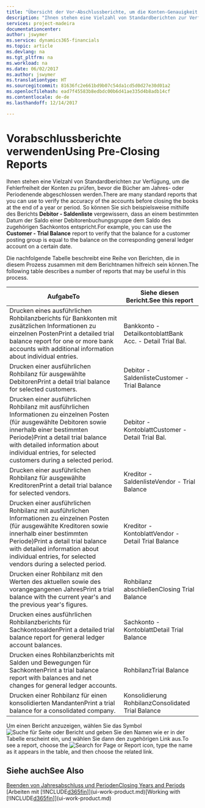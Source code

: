 ```yaml
---
title: "Übersicht der Vor-Abschlussberichte, um die Konten-Genauigkeit sicherzustellen| Microsoft Docs"
description: "Ihnen stehen eine Vielzahl von Standardberichten zur Verfügung, um die Fehlerfreiheit der Konten zu prüfen, bevor die Bücher am Jahres- oder Periodenende abgeschlossen werden."
services: project-madeira
documentationcenter: 
author: jswymer
ms.service: dynamics365-financials
ms.topic: article
ms.devlang: na
ms.tgt_pltfrm: na
ms.workload: na
ms.date: 06/02/2017
ms.author: jswymer
ms.translationtype: HT
ms.sourcegitcommit: 81636fc2e661bd9b07c54da1cd5d0d27e30d01a2
ms.openlocfilehash: ead7f45583b8edbdc00b6d41ae335d4b8adb14cf
ms.contentlocale: de-de
ms.lasthandoff: 12/14/2017

---
```

# <a name="using-pre-closing-reports"></a><span data-ttu-id="d9902-103">Vorabschlussberichte verwenden</span><span class="sxs-lookup"><span data-stu-id="d9902-103">Using Pre-Closing Reports</span></span>
<span data-ttu-id="d9902-104">Ihnen stehen eine Vielzahl von Standardberichten zur Verfügung, um die Fehlerfreiheit der Konten zu prüfen, bevor die Bücher am Jahres- oder Periodenende abgeschlossen werden.</span><span class="sxs-lookup"><span data-stu-id="d9902-104">There are many standard reports that you can use to verify the accuracy of the accounts before closing the books at the end of a year or period.</span></span> <span data-ttu-id="d9902-105">So können Sie sich beispielsweise mithilfe des Berichts **Debitor - Saldenliste** vergewissern, dass an einem bestimmten Datum der Saldo einer Debitorenbuchungsgruppe dem Saldo des zugehörigen Sachkontos entspricht.</span><span class="sxs-lookup"><span data-stu-id="d9902-105">For example, you can use the **Customer - Trial Balance** report to verify that the balance for a customer posting group is equal to the balance on the corresponding general ledger account on a certain date.</span></span>

<span data-ttu-id="d9902-106">Die nachfolgende Tabelle beschreibt eine Reihe von Berichten, die in diesem Prozess zusammen mit dem Berichtnamen hilfreich sein können.</span><span class="sxs-lookup"><span data-stu-id="d9902-106">The following table describes a number of reports that may be useful in this process.</span></span>

| <span data-ttu-id="d9902-107">Aufgabe</span><span class="sxs-lookup"><span data-stu-id="d9902-107">To</span></span> | <span data-ttu-id="d9902-108">Siehe diesen Bericht.</span><span class="sxs-lookup"><span data-stu-id="d9902-108">See this report</span></span> |
| --- | --- |
| <span data-ttu-id="d9902-109">Drucken eines ausführlichen Rohbilanzberichts für Bankkonten mit zusätzlichen Informationen zu einzelnen Posten</span><span class="sxs-lookup"><span data-stu-id="d9902-109">Print a detailed trial balance report for one or more bank accounts with additional information about individual entries.</span></span> |<span data-ttu-id="d9902-110">Bankkonto - Detailkontoblatt</span><span class="sxs-lookup"><span data-stu-id="d9902-110">Bank Acc. - Detail Trial Bal.</span></span> |
| <span data-ttu-id="d9902-111">Drucken einer ausführlichen Rohbilanz für ausgewählte Debitoren</span><span class="sxs-lookup"><span data-stu-id="d9902-111">Print a detail trial balance for selected customers.</span></span> |<span data-ttu-id="d9902-112">Debitor - Saldenliste</span><span class="sxs-lookup"><span data-stu-id="d9902-112">Customer - Trial Balance</span></span> |
| <span data-ttu-id="d9902-113">Drucken einer ausführlichen Rohbilanz mit ausführlichen Informationen zu einzelnen Posten (für ausgewählte Debitoren sowie innerhalb einer bestimmten Periode)</span><span class="sxs-lookup"><span data-stu-id="d9902-113">Print a detail trial balance with detailed information about individual entries, for selected customers during a selected period.</span></span> |<span data-ttu-id="d9902-114">Debitor - Kontoblatt</span><span class="sxs-lookup"><span data-stu-id="d9902-114">Customer - Detail Trial Bal.</span></span> |
| <span data-ttu-id="d9902-115">Drucken einer ausführlichen Rohbilanz für ausgewählte Kreditoren</span><span class="sxs-lookup"><span data-stu-id="d9902-115">Print a detail trial balance for selected vendors.</span></span> |<span data-ttu-id="d9902-116">Kreditor - Saldenliste</span><span class="sxs-lookup"><span data-stu-id="d9902-116">Vendor - Trial Balance</span></span> |
| <span data-ttu-id="d9902-117">Drucken einer ausführlichen Rohbilanz mit ausführlichen Informationen zu einzelnen Posten (für ausgewählte Kreditoren sowie innerhalb einer bestimmten Periode)</span><span class="sxs-lookup"><span data-stu-id="d9902-117">Print a detail trial balance with detailed information about individual entries, for selected vendors during a selected period.</span></span> |<span data-ttu-id="d9902-118">Kreditor - Kontoblatt</span><span class="sxs-lookup"><span data-stu-id="d9902-118">Vendor - Detail Trial Balance</span></span> |
| <span data-ttu-id="d9902-119">Drucken einer Rohbilanz mit den Werten des aktuellen sowie des vorangegangenen Jahres</span><span class="sxs-lookup"><span data-stu-id="d9902-119">Print a trial balance with the current year's and the previous year's figures.</span></span> |<span data-ttu-id="d9902-120">Rohbilanz abschließen</span><span class="sxs-lookup"><span data-stu-id="d9902-120">Closing Trial Balance</span></span> |
| <span data-ttu-id="d9902-121">Drucken eines ausführlichen Rohbilanzberichts für Sachkontosalden</span><span class="sxs-lookup"><span data-stu-id="d9902-121">Print a detailed trial balance report for general ledger account balances.</span></span> |<span data-ttu-id="d9902-122">Sachkonto - Kontoblatt</span><span class="sxs-lookup"><span data-stu-id="d9902-122">Detail Trial Balance</span></span> |
| <span data-ttu-id="d9902-123">Drucken eines Rohbilanzberichts mit Salden und Bewegungen für Sachkonten</span><span class="sxs-lookup"><span data-stu-id="d9902-123">Print a trial balance report with balances and net changes for general ledger accounts.</span></span> |<span data-ttu-id="d9902-124">Rohbilanz</span><span class="sxs-lookup"><span data-stu-id="d9902-124">Trial Balance</span></span> |
| <span data-ttu-id="d9902-125">Drucken einer Rohbilanz für einen konsolidierten Mandanten</span><span class="sxs-lookup"><span data-stu-id="d9902-125">Print a trial balance for a consolidated company.</span></span> |<span data-ttu-id="d9902-126">Konsolidierung Rohbilanz</span><span class="sxs-lookup"><span data-stu-id="d9902-126">Consolidated Trial Balance</span></span> |

<span data-ttu-id="d9902-127">Um einen Bericht anzuzeigen, wählen Sie das Symbol ![Suche für Seite oder Bericht](media/ui-search/search_small.png "Suche nach Seite oder Bericht") und geben Sie den Namen wie er in der Tabelle erscheint ein, und wählen Sie dann den zugehörigen Link aus.</span><span class="sxs-lookup"><span data-stu-id="d9902-127">To see a report, choose the ![Search for Page or Report](media/ui-search/search_small.png "Search for Page or Report icon") icon, type the name as it appears in the table, and then choose the related link.</span></span>

## <a name="see-also"></a><span data-ttu-id="d9902-128">Siehe auch</span><span class="sxs-lookup"><span data-stu-id="d9902-128">See Also</span></span>
[<span data-ttu-id="d9902-129">Beenden von Jahresabschluss und Perioden</span><span class="sxs-lookup"><span data-stu-id="d9902-129">Closing Years and Periods</span></span>](year-close-years-periods.md)  
<span data-ttu-id="d9902-130">[Arbeiten mit [!INCLUDE[d365fin](includes/d365fin_md.md)]](ui-work-product.md)</span><span class="sxs-lookup"><span data-stu-id="d9902-130">[Working with [!INCLUDE[d365fin](includes/d365fin_md.md)]](ui-work-product.md)</span></span>


